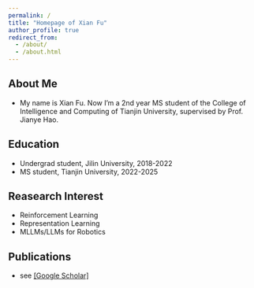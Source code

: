 ```yaml
---
permalink: /
title: "Homepage of Xian Fu"
author_profile: true
redirect_from: 
  - /about/
  - /about.html
---
```


## About Me
- My name is Xian Fu. Now I’m a 2nd year MS student of the College of Intelligence and Computing of Tianjin University, supervised by Prof. Jianye Hao.


## Education
- Undergrad student, Jilin University, 2018-2022
- MS student, Tianjin University, 2022-2025


## Reasearch Interest 
- Reinforcement Learning
- Representation Learning
- MLLMs/LLMs for Robotics


## Publications
- see [[Google Scholar]](https://scholar.google.com/citations?user=MXwELckAAAAJ&hl=zh-CN&oi=ao)



<!--
## Books I'm learning
- **Reinforcement Learning** _an introduction_<br>
　　　by Richard Sutton and Andrew Barto    
- **Multiagent Systems**  _Algorithmic, Game-Theoretic, and Logical Foundations_<br>
　　　by Yoav Shoham
-->
